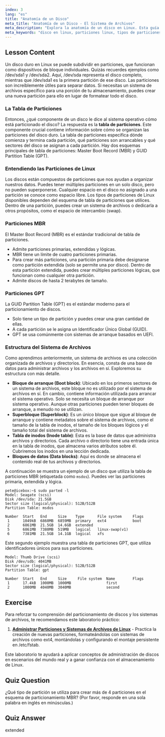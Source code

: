 ```yaml
---
index: 3
lang: "es"
title: "Anatomía de un Disco"
meta_title: "Anatomía de un Disco - El Sistema de Archivos"
meta_description: "Explora la anatomía de un disco en Linux. Esta guía explica qué componente de un disco le indica al sistema operativo cómo está particionado, cubriendo tablas de partición MBR y GPT, diferentes tipos de particiones de Linux y cómo se organizan."
meta_keywords: "disco en linux, particiones linux, tipos de particiones linux, qué componente de un disco le dice al SO cómo está particionado el disco, qué contiene información sobre cómo se organizan las particiones del disco duro, MBR, GPT, tabla de particiones, sistema de archivos"
---
```


## Lesson Content

Un disco duro en Linux se puede subdividir en particiones, que funcionan como dispositivos de bloque individuales. Quizás recuerdes ejemplos como /dev/sda1 y /dev/sda2. Aquí, /dev/sda representa el disco completo, mientras que /dev/sda1 es la primera partición de ese disco. Las particiones son increíblemente útiles para separar datos. Si necesitas un sistema de archivos específico para una porción de tu almacenamiento, puedes crear una nueva partición para ello en lugar de formatear todo el disco.

### La Tabla de Particiones

Entonces, ¿qué componente de un disco le dice al sistema operativo cómo está particionado el disco? La respuesta es la **tabla de particiones**. Este componente crucial contiene información sobre cómo se organizan las particiones del disco duro. La tabla de particiones especifica dónde comienza y termina cada partición, qué particiones son arrancables y qué sectores del disco se asignan a cada partición. Hay dos esquemas principales de tabla de particiones: Master Boot Record (MBR) y GUID Partition Table (GPT).

### Entendiendo las Particiones de Linux

Los discos están compuestos de particiones que nos ayudan a organizar nuestros datos. Puedes tener múltiples particiones en un solo disco, pero no pueden superponerse. Cualquier espacio en el disco no asignado a una partición se conoce como espacio libre. Los tipos de particiones de Linux disponibles dependen del esquema de tabla de particiones que utilices. Dentro de una partición, puedes crear un sistema de archivos o dedicarla a otros propósitos, como el espacio de intercambio (swap).

### Particiones MBR

El Master Boot Record (MBR) es el estándar tradicional de tabla de particiones.

- Admite particiones primarias, extendidas y lógicas.
- MBR tiene un límite de cuatro particiones primarias.
- Para crear más particiones, una partición primaria debe designarse como partición extendida (solo se permite una por disco). Dentro de esta partición extendida, puedes crear múltiples particiones lógicas, que funcionan como cualquier otra partición.
- Admite discos de hasta 2 terabytes de tamaño.

### Particiones GPT

La GUID Partition Table (GPT) es el estándar moderno para el particionamiento de discos.

- Solo tiene un tipo de partición y puedes crear una gran cantidad de ellas.
- A cada partición se le asigna un Identificador Único Global (GUID).
- GPT se usa comúnmente con sistemas de arranque basados en UEFI.

### Estructura del Sistema de Archivos

Como aprendimos anteriormente, un sistema de archivos es una colección organizada de archivos y directorios. En esencia, consta de una base de datos para administrar archivos y los archivos en sí. Exploremos su estructura con más detalle.

- **Bloque de arranque (Boot block)**: Ubicado en los primeros sectores de un sistema de archivos, este bloque no es utilizado por el sistema de archivos en sí. En cambio, contiene información utilizada para arrancar el sistema operativo. Solo se necesita un bloque de arranque por sistema operativo. Aunque otras particiones pueden tener bloques de arranque, a menudo no se utilizan.
- **Superbloque (Superblock)**: Es un único bloque que sigue al bloque de arranque y contiene metadatos sobre el sistema de archivos, como el tamaño de la tabla de inodos, el tamaño de los bloques lógicos y el tamaño total del sistema de archivos.
- **Tabla de inodos (Inode table)**: Esta es la base de datos que administra archivos y directorios. Cada archivo o directorio tiene una entrada única en la tabla de inodos, que almacena varios atributos sobre él. Cubriremos los inodos en una lección dedicada.
- **Bloques de datos (Data blocks)**: Aquí es donde se almacena el contenido real de tus archivos y directorios.

A continuación se muestra un ejemplo de un disco que utiliza la tabla de particiones MBR (etiquetada como `msdos`). Puedes ver las particiones primaria, extendida y lógica.

```plaintext
pete@icebox:~$ sudo parted -l
Model: Seagate (scsi)
Disk /dev/sda: 21.5GB
Sector size (logical/physical): 512B/512B
Partition Table: msdos

Number  Start   End     Size    Type      File system     Flags
 1      1049kB  6860MB  6859MB  primary   ext4            boot
 2      6861MB  21.5GB  14.6GB  extended
 5      6861MB  7380MB  519MB   logical   linux-swap(v1)
 6      7381MB  21.5GB  14.1GB  logical   xfs
```

Este segundo ejemplo muestra una tabla de particiones GPT, que utiliza identificadores únicos para sus particiones.

```plaintext
Model: Thumb Drive (scsi)
Disk /dev/sdb: 4041MB
Sector size (logical/physical): 512B/512B
Partition Table: gpt

Number  Start   End     Size     File system  Name        Flags
 1      17.4kB  1000MB  1000MB                first
 2      1000MB  4040MB  3040MB                second
```

## Exercise

Para reforzar tu comprensión del particionamiento de discos y los sistemas de archivos, te recomendamos este laboratorio práctico:

1. **[Administrar Particiones y Sistemas de Archivos de Linux](https://labex.io/es/labs/comptia-manage-linux-partitions-and-filesystems-590845)** - Practica la creación de nuevas particiones, formateándolas con sistemas de archivos como ext4, montándolas y configurando el montaje persistente en /etc/fstab.

Este laboratorio te ayudará a aplicar conceptos de administración de discos en escenarios del mundo real y a ganar confianza con el almacenamiento de Linux.

## Quiz Question

¿Qué tipo de partición se utiliza para crear más de 4 particiones en el esquema de particionamiento MBR? (Por favor, responde en una sola palabra en inglés en minúsculas.)

## Quiz Answer

extended
